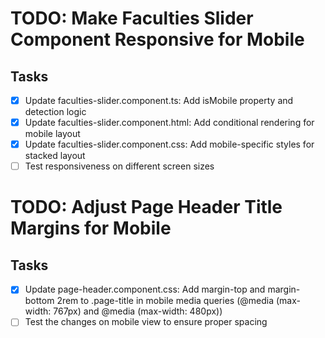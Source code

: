 # TODO: Make Faculties Slider Component Responsive for Mobile

## Tasks
- [x] Update faculties-slider.component.ts: Add isMobile property and detection logic
- [x] Update faculties-slider.component.html: Add conditional rendering for mobile layout
- [x] Update faculties-slider.component.css: Add mobile-specific styles for stacked layout
- [ ] Test responsiveness on different screen sizes

# TODO: Adjust Page Header Title Margins for Mobile

## Tasks
- [x] Update page-header.component.css: Add margin-top and margin-bottom 2rem to .page-title in mobile media queries (@media (max-width: 767px) and @media (max-width: 480px))
- [ ] Test the changes on mobile view to ensure proper spacing
